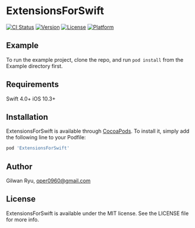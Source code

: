 # ExtensionsForSwift

[![CI Status](https://img.shields.io/travis/oper0960/ExtensionsForSwift.svg?style=flat)](https://travis-ci.org/oper0960/ExtensionsForSwift)
[![Version](https://img.shields.io/cocoapods/v/ExtensionsForSwift.svg?style=flat)](https://cocoapods.org/pods/ExtensionsForSwift)
[![License](https://img.shields.io/cocoapods/l/ExtensionsForSwift.svg?style=flat)](https://cocoapods.org/pods/ExtensionsForSwift)
[![Platform](https://img.shields.io/cocoapods/p/ExtensionsForSwift.svg?style=flat)](https://cocoapods.org/pods/ExtensionsForSwift)

## Example

To run the example project, clone the repo, and run `pod install` from the Example directory first.

## Requirements

Swift 4.0+
iOS 10.3+

## Installation

ExtensionsForSwift is available through [CocoaPods](https://cocoapods.org). To install
it, simply add the following line to your Podfile:

```ruby
pod 'ExtensionsForSwift'
```

## Author

Gilwan Ryu, oper0960@gmail.com

## License

ExtensionsForSwift is available under the MIT license. See the LICENSE file for more info.
